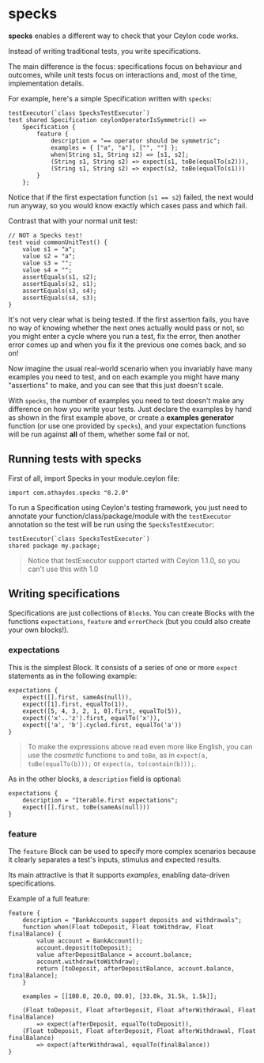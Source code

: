 # specks

**specks** enables a different way to check that your Ceylon code works.

Instead of writing traditional tests, you write specifications.

The main difference is the focus: specifications focus on behaviour and outcomes, while unit tests focus on interactions and, most of the time, implementation details.

For example, here's a simple Specification written with ``specks``:

```ceylon
testExecutor(`class SpecksTestExecutor`)
test shared Specification ceylonOperatorIsSymmetric() =>
    Specification {
        feature {
            description = "== operator should be symmetric";
            examples = { ["a", "a"], ["", ""] };
            when(String s1, String s2) => [s1, s2];
            (String s1, String s2) => expect(s1, toBe(equalTo(s2))),
            (String s1, String s2) => expect(s2, toBe(equalTo(s1)))
        }
    };
```

Notice that if the first expectation function (``s1 == s2``) failed, the next would run anyway, so you would know exactly which cases pass and which fail.

Contrast that with your normal unit test:

```ceylon
// NOT a Specks test!
test void commonUnitTest() {
    value s1 = "a";
    value s2 = "a";
    value s3 = "";
    value s4 = "";
    assertEquals(s1, s2);
    assertEquals(s2, s1);
    assertEquals(s3, s4);
    assertEquals(s4, s3);
}
```

It's not very clear what is being tested.
If the first assertion fails, you have no way of knowing whether the next ones actually would pass or not, so you might enter a cycle where you
run a test, fix the error, then another error comes up and when you fix it the previous one comes back, and so on!

Now imagine the usual real-world scenario when you invariably have many examples you need to test, and on each example you might have many "assertions" to make, and you can see that this just doesn't scale.

With ``specks``, the number of examples you need to test doesn't make any difference on how you write your tests. Just declare the examples by hand as shown in the first example above, or create a **examples generator** function (or use one provided by ``specks``), and your expectation functions will be run against **all** of them, whether some fail or not.

## Running tests with specks

First of all, import Specks in your module.ceylon file:

```ceylon
import com.athaydes.specks "0.2.0"
```

To run a Specification using Ceylon's testing framework, you just need to annotate your function/class/package/module with the ``testExecutor`` annotation so the test will be run using the ``SpecksTestExecutor``:

```ceylon
testExecutor(`class SpecksTestExecutor`)
shared package my.package;
```

> Notice that testExecutor support started with Ceylon 1.1.0, so you can't use this with 1.0

## Writing specifications

Specifications are just collections of `Block`s. You can create Blocks with the functions `expectations`, `feature` and `errorCheck` (but you could also create your own blocks!).

### expectations

This is the simplest Block. It consists of a series of one or more `expect` statements as in the following example:

```ceylon
expectations {
    expect([].first, sameAs(null)),
    expect([1].first, equalTo(1)),
    expect([5, 4, 3, 2, 1, 0].first, equalTo(5)),
    expect(('x'..'z').first, equalTo('x')),
    expect(['a', 'b'].cycled.first, equalTo('a'))
}
```

> To make the expressions above read even more like English, you can use the *cosmetic*
  functions `to` and `toBe`, as in `expect(a, toBe(equalTo(b)));` or
  `expect(a, to(contain(b)));`.

As in the other blocks, a `description` field is optional:

```ceylon
expectations {
    description = "Iterable.first expectations";
    expect([].first, toBe(sameAs(null)))
}
```

### feature

The `feature` Block can be used to specify more complex scenarios because it clearly separates a test's inputs, stimulus and expected results.

Its main attractive is that it supports *examples*, enabling data-driven specifications.

Example of a full feature:

```ceylon
feature {
    description = "BankAccounts support deposits and withdrawals";
    function when(Float toDeposit, Float toWithdraw, Float finalBalance) {
        value account = BankAccount();
        account.deposit(toDeposit);
        value afterDepositBalance = account.balance;
        account.withdraw(toWithdraw);
        return [toDeposit, afterDepositBalance, account.balance, finalBalance];
    }
    
    examples = [[100.0, 20.0, 80.0], [33.0k, 31.5k, 1.5k]];
    
    (Float toDeposit, Float afterDeposit, Float afterWithdrawal, Float finalBalance)
        => expect(afterDeposit, equalTo(toDeposit)),
    (Float toDeposit, Float afterDeposit, Float afterWithdrawal, Float finalBalance)
        => expect(afterWithdrawal, equalTo(finalBalance))
}
```


